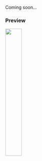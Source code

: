 Coming soon...

### Preview
<p>
<img src="https://github.com/keygenqt/surf-accompanist/raw/master/data/preview_DotsNumbers.gif" width="32%"/>
</p>